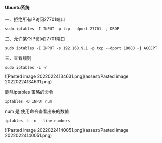 #### Ubuntu系统

一、拒绝所有IP访问27701端口

`sudo iptables -I INPUT -p tcp --dport 27701 -j DROP`

二、允许某个IP访问27701端口

`sudo iptables -I INPUT -s 192.168.9.1 -p tcp --dport 18080 -j ACCEPT`

三、查看规则

`sudo iptables -L -n`

![Pasted image 20220224134631.png](assest/Pasted image 20220224134631.png)

删除iptables 策略的命令

`iptables -D INPUT num`

num 是 使用命令查看出来的数值

`iptables -L -n --line-numbers`

![Pasted image 20220224140051.png](assest/Pasted image 20220224140051.png)